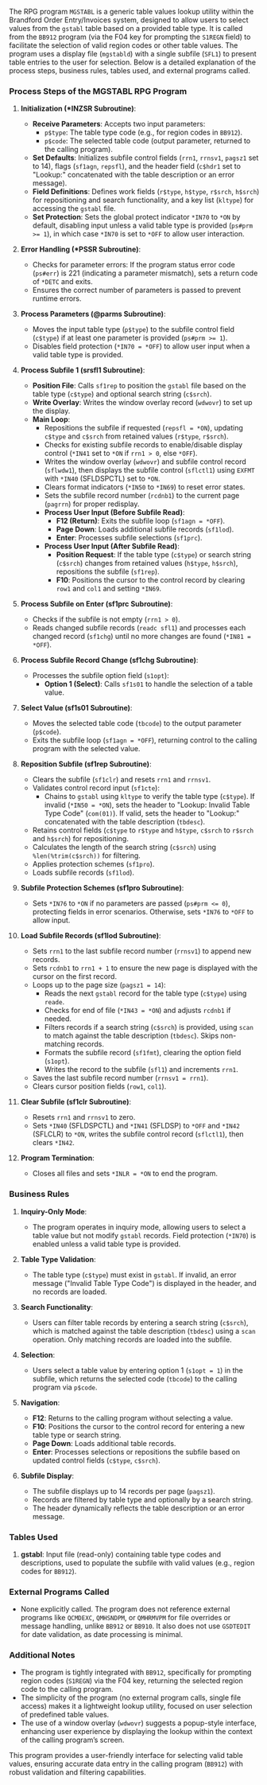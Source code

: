 The RPG program `MGSTABL` is a generic table values lookup utility within the Brandford Order Entry/Invoices system, designed to allow users to select values from the `gstabl` table based on a provided table type. It is called from the `BB912` program (via the F04 key for prompting the `S1REGN` field) to facilitate the selection of valid region codes or other table values. The program uses a display file (`mgstabld`) with a single subfile (`SFL1`) to present table entries to the user for selection. Below is a detailed explanation of the process steps, business rules, tables used, and external programs called.

### Process Steps of the MGSTABL RPG Program

1. **Initialization (*INZSR Subroutine)**:
   - **Receive Parameters**: Accepts two input parameters:
     - `p$type`: The table type code (e.g., for region codes in `BB912`).
     - `p$code`: The selected table code (output parameter, returned to the calling program).
   - **Set Defaults**: Initializes subfile control fields (`rrn1`, `rrnsv1`, `pagsz1` set to 14), flags (`sf1agn`, `repsfl`), and the header field (`c$hdr1` set to "Lookup:" concatenated with the table description or an error message).
   - **Field Definitions**: Defines work fields (`r$type`, `h$type`, `r$srch`, `h$srch`) for repositioning and search functionality, and a key list (`kltype`) for accessing the `gstabl` file.
   - **Set Protection**: Sets the global protect indicator `*IN70` to `*ON` by default, disabling input unless a valid table type is provided (`ps#prm >= 1`), in which case `*IN70` is set to `*OFF` to allow user interaction.

2. **Error Handling (*PSSR Subroutine)**:
   - Checks for parameter errors: If the program status error code (`ps#err`) is 221 (indicating a parameter mismatch), sets a return code of `*DETC` and exits.
   - Ensures the correct number of parameters is passed to prevent runtime errors.

3. **Process Parameters (@parms Subroutine)**:
   - Moves the input table type (`p$type`) to the subfile control field (`c$type`) if at least one parameter is provided (`ps#prm >= 1`).
   - Disables field protection (`*IN70 = *OFF`) to allow user input when a valid table type is provided.

4. **Process Subfile 1 (srsfl1 Subroutine)**:
   - **Position File**: Calls `sf1rep` to position the `gstabl` file based on the table type (`c$type`) and optional search string (`c$srch`).
   - **Write Overlay**: Writes the window overlay record (`wdwovr`) to set up the display.
   - **Main Loop**:
     - Repositions the subfile if requested (`repsfl = *ON`), updating `c$type` and `c$srch` from retained values (`r$type`, `r$srch`).
     - Checks for existing subfile records to enable/disable display control (`*IN41` set to `*ON` if `rrn1 > 0`, else `*OFF`).
     - Writes the window overlay (`wdwovr`) and subfile control record (`sflwdw1`), then displays the subfile control (`sflctl1`) using `EXFMT` with `*IN40` (SFLDSPCTL) set to `*ON`.
     - Clears format indicators (`*IN50` to `*IN69`) to reset error states.
     - Sets the subfile record number (`rcdnb1`) to the current page (`pagrrn`) for proper redisplay.
     - **Process User Input (Before Subfile Read)**:
       - **F12 (Return)**: Exits the subfile loop (`sf1agn = *OFF`).
       - **Page Down**: Loads additional subfile records (`sf1lod`).
       - **Enter**: Processes subfile selections (`sf1prc`).
     - **Process User Input (After Subfile Read)**:
       - **Position Request**: If the table type (`c$type`) or search string (`c$srch`) changes from retained values (`h$type`, `h$srch`), repositions the subfile (`sf1rep`).
       - **F10**: Positions the cursor to the control record by clearing `row1` and `col1` and setting `*IN69`.

5. **Process Subfile on Enter (sf1prc Subroutine)**:
   - Checks if the subfile is not empty (`rrn1 > 0`).
   - Reads changed subfile records (`readc sfl1`) and processes each changed record (`sf1chg`) until no more changes are found (`*IN81 = *OFF`).

6. **Process Subfile Record Change (sf1chg Subroutine)**:
   - Processes the subfile option field (`s1opt`):
     - **Option 1 (Select)**: Calls `sf1s01` to handle the selection of a table value.

7. **Select Value (sf1s01 Subroutine)**:
   - Moves the selected table code (`tbcode`) to the output parameter (`p$code`).
   - Exits the subfile loop (`sf1agn = *OFF`), returning control to the calling program with the selected value.

8. **Reposition Subfile (sf1rep Subroutine)**:
   - Clears the subfile (`sf1clr`) and resets `rrn1` and `rrnsv1`.
   - Validates control record input (`sf1cte`):
     - Chains to `gstabl` using `kltype` to verify the table type (`c$type`). If invalid (`*IN50 = *ON`), sets the header to "Lookup: Invalid Table Type Code" (`com(01)`). If valid, sets the header to "Lookup:" concatenated with the table description (`tbdesc`).
   - Retains control fields (`c$type` to `r$type` and `h$type`, `c$srch` to `r$srch` and `h$srch`) for repositioning.
   - Calculates the length of the search string (`c$srch`) using `%len(%trim(c$srch))` for filtering.
   - Applies protection schemes (`sf1pro`).
   - Loads subfile records (`sf1lod`).

9. **Subfile Protection Schemes (sf1pro Subroutine)**:
   - Sets `*IN76` to `*ON` if no parameters are passed (`ps#prm <= 0`), protecting fields in error scenarios. Otherwise, sets `*IN76` to `*OFF` to allow input.

10. **Load Subfile Records (sf1lod Subroutine)**:
    - Sets `rrn1` to the last subfile record number (`rrnsv1`) to append new records.
    - Sets `rcdnb1` to `rrn1 + 1` to ensure the new page is displayed with the cursor on the first record.
    - Loops up to the page size (`pagsz1 = 14`):
      - Reads the next `gstabl` record for the table type (`c$type`) using `reade`.
      - Checks for end of file (`*IN43 = *ON`) and adjusts `rcdnb1` if needed.
      - Filters records if a search string (`c$srch`) is provided, using `scan` to match against the table description (`tbdesc`). Skips non-matching records.
      - Formats the subfile record (`sf1fmt`), clearing the option field (`s1opt`).
      - Writes the record to the subfile (`sfl1`) and increments `rrn1`.
    - Saves the last subfile record number (`rrnsv1 = rrn1`).
    - Clears cursor position fields (`row1`, `col1`).

11. **Clear Subfile (sf1clr Subroutine)**:
    - Resets `rrn1` and `rrnsv1` to zero.
    - Sets `*IN40` (SFLDSPCTL) and `*IN41` (SFLDSP) to `*OFF` and `*IN42` (SFLCLR) to `*ON`, writes the subfile control record (`sflctl1`), then clears `*IN42`.

12. **Program Termination**:
    - Closes all files and sets `*INLR = *ON` to end the program.

### Business Rules
1. **Inquiry-Only Mode**:
   - The program operates in inquiry mode, allowing users to select a table value but not modify `gstabl` records. Field protection (`*IN70`) is enabled unless a valid table type is provided.

2. **Table Type Validation**:
   - The table type (`c$type`) must exist in `gstabl`. If invalid, an error message ("Invalid Table Type Code") is displayed in the header, and no records are loaded.

3. **Search Functionality**:
   - Users can filter table records by entering a search string (`c$srch`), which is matched against the table description (`tbdesc`) using a `scan` operation. Only matching records are loaded into the subfile.

4. **Selection**:
   - Users select a table value by entering option 1 (`s1opt = 1`) in the subfile, which returns the selected code (`tbcode`) to the calling program via `p$code`.

5. **Navigation**:
   - **F12**: Returns to the calling program without selecting a value.
   - **F10**: Positions the cursor to the control record for entering a new table type or search string.
   - **Page Down**: Loads additional table records.
   - **Enter**: Processes selections or repositions the subfile based on updated control fields (`c$type`, `c$srch`).

6. **Subfile Display**:
   - The subfile displays up to 14 records per page (`pagsz1`).
   - Records are filtered by table type and optionally by a search string.
   - The header dynamically reflects the table description or an error message.

### Tables Used
1. **gstabl**: Input file (read-only) containing table type codes and descriptions, used to populate the subfile with valid values (e.g., region codes for `BB912`).

### External Programs Called
- None explicitly called. The program does not reference external programs like `QCMDEXC`, `QMHSNDPM`, or `QMHRMVPM` for file overrides or message handling, unlike `BB912` or `BB910`. It also does not use `GSDTEDIT` for date validation, as date processing is minimal.

### Additional Notes
- The program is tightly integrated with `BB912`, specifically for prompting region codes (`S1REGN`) via the F04 key, returning the selected region code to the calling program.
- The simplicity of the program (no external program calls, single file access) makes it a lightweight lookup utility, focused on user selection of predefined table values.
- The use of a window overlay (`wdwovr`) suggests a popup-style interface, enhancing user experience by displaying the lookup within the context of the calling program’s screen.

This program provides a user-friendly interface for selecting valid table values, ensuring accurate data entry in the calling program (`BB912`) with robust validation and filtering capabilities.